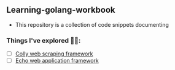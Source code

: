 ## Learning-golang-workbook

- This repository is a collection of code snippets documenting 

### Things I've explored 🚀🌙:

- [ ] [Colly web scraping framework](http://go-colly.org/)
- [ ] [Echo web application framework](https://echo.labstack.com/)
